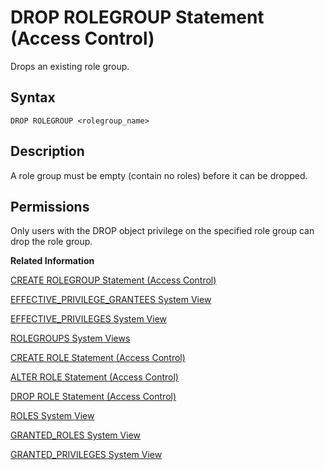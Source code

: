 <!-- loio9506eaa644934372bf5f7d6117e68e55 -->

# DROP ROLEGROUP Statement \(Access Control\)

Drops an existing role group.



<a name="loio9506eaa644934372bf5f7d6117e68e55__sql_create_role_1sql_create_role_syntax"/>

## Syntax

```
DROP ROLEGROUP <rolegroup_name>
```



<a name="loio9506eaa644934372bf5f7d6117e68e55__sql_create_role_1sql_create_role_description"/>

## Description

A role group must be empty \(contain no roles\) before it can be dropped.



<a name="loio9506eaa644934372bf5f7d6117e68e55__section_jj5_hbd_pbb"/>

## Permissions

Only users with the DROP object privilege on the specified role group can drop the role group.

**Related Information**  


[CREATE ROLEGROUP Statement \(Access Control\)](create-rolegroup-statement-access-control-6cf1932.md "Creates a new role group.")

[EFFECTIVE\_PRIVILEGE\_GRANTEES System View](../../020-System-Views-Reference/021-System-Views/effective-privilege-grantees-system-view-2a8987c.md "Provides information about who was granted (explicitly or implicitly via roles) a specified privilege.")

[EFFECTIVE\_PRIVILEGES System View](../../020-System-Views-Reference/021-System-Views/effective-privileges-system-view-20a2f3e.md "Provides the privileges of the specified user.")

[ROLEGROUPS System Views](../../020-System-Views-Reference/021-System-Views/rolegroups-system-views-5e2b4b9.md "Shows available role groups.")

[CREATE ROLE Statement \(Access Control\)](create-role-statement-access-control-20d4a23.md "Creates a new role.")

[ALTER ROLE Statement \(Access Control\)](alter-role-statement-access-control-c16ff34.md "Sets or unsets the role group of a role, and adds or drops the mapping of LDAP groups to a role.")

[DROP ROLE Statement \(Access Control\)](drop-role-statement-access-control-20d74f7.md "Drops a role.")

[ROLES System View](../../020-System-Views-Reference/021-System-Views/roles-system-view-20cd8af.md "Shows available roles.")

[GRANTED\_ROLES System View](../../020-System-Views-Reference/021-System-Views/granted-roles-system-view-20a5c3b.md "Provides information about roles granted to users or other roles.")

[GRANTED\_PRIVILEGES System View](../../020-System-Views-Reference/021-System-Views/granted-privileges-system-view-20a5958.md "Provides information about privileges and roles granted to users.")

